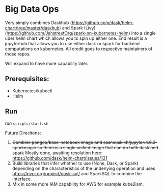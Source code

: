 # Big Data Ops

Very simply combines Daskhub (https://github.com/dask/helm-chart/tree/master/daskhub) and Spark (Livy) (https://github.com/JahstreetOrg/spark-on-kubernetes-helm) into a single uber helm chart which allows you to spin up either one.  End result is a jupyterhub that allows you to use either dask or spark for backend computations on kubernetes.  All credit goes to respective maintainers of those repos.

Will expand to have more capability later.

## Prerequisites:
- Kubernetes/kubectl
- Helm

## Run
run `scripts/start.sh`

Future Direcitons:


  1. ~~Combine pangeo/base-notebook image and sasnouskikh/jupyter:4.6.3-sparkmagic so there is a single unified image that can do both dask and spark~~  Mostly done, awaiting resolution here: https://github.com/dask/helm-chart/issues/131
  2.  Build libraries that infer whether to use (None, Dask, or Spark) depending on the characteristics of the underlying operation and uses https://pypi.org/project/dask-sql/ and SparkSQL to combine the interface.
  3.  Mix in some more IAM capability for AWS for example kube2iam.

